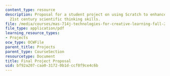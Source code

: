 ```yaml
---
content_type: resource
description: Proposal for a student project on using Scratch to enhance students'
  21st century scientific thinking skills.
file: /media/courses/mas-714j-technologies-for-creative-learning-fall-2009/bf92a207caa031720b1dccf0f9ce4c6b_MITMAS_714JF09_proj4_prop.pdf
file_type: application/pdf
learning_resource_types:
- Projects
ocw_type: OCWFile
parent_title: Projects
parent_type: CourseSection
resourcetype: Document
title: Final Project Proposal
uid: bf92a207-caa0-3172-0b1d-ccf0f9ce4c6b
---
```

